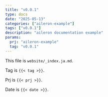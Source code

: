 ```yaml
---
title: "v0.0.1"
type: docs
date: "2025-05-13"
categories: ["aileron-example"]
tags: ["v0.0.1"]
description: "aileron documentation example"
params:
  prj: "aileron-example"
  tag: "v0.0.1"
---
```


This file is `website/_index.ja.md`.

Tag is `{{< tag >}}`.

Prj is `{{< prj >}}`.

Date is `{{< date >}}`.
